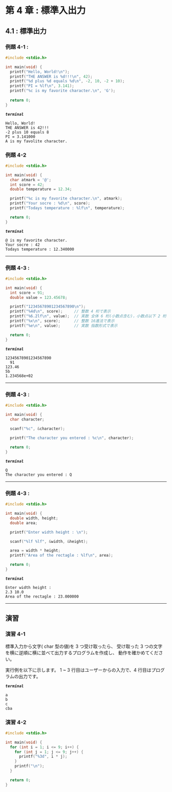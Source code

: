 # 第 4 章 : 標準入出力

## 4.1 : 標準出力

### 例題 4-1 : 
```c
#include <stdio.h>

int main(void) {
  printf("Hello, World!\n");
  printf("THE ANSWER is %d!!!\n", 42);
  printf("%d plus %d equals %d\n", -2, 10, -2 + 10);
  printf("PI = %lf\n", 3.141);
  printf("%c is my favorite character.\n", 'G');
  
  return 0;
}
```

***`terminal`***
```
Hello, World!
THE ANSWER is 42!!!
-2 plus 10 equals 8
PI = 3.141000
A is my favolite character.
```

### 例題 4-2
```c
#include <stdio.h>

int main(void) {
  char atmark = '@';
  int score = 42;
  double temperature = 12.34;

  printf("%c is my favorite character.\n", atmark);
  printf("Your socre : %d\n", score);
  printf("Todays temperature : %lf\n", temperature);

  return 0;
}
```

***`terminal`***
```
@ is my favorite character.
Your socre : 42
Todays temperature : 12.340000
```

---

### 例題 4-3 :

```c
#include <stdio.h>

int main(void) {
  int score = 91;
  double value = 123.45678;

  printf("12345678901234567890\n");
  printf("%4d\n", score);     // 整数 4 桁で表示
  printf("%6.2lf\n", value);  // 実数 全体 6 桁(小数点含む)，小数点以下 2 桁で表示
  printf("%x\n", score);      // 整数 16進法で表示
  printf("%e\n", value);      // 実数 指数形式で表示

  return 0;
}
```

***`terminal`***
```
12345678901234567890
  91
123.46
5b
1.234568e+02
```

---

### 例題 4-3 :

```c
#include <stdio.h>

int main(void) {
  char character;
  
  scanf("%c", &character);

  printf("The character you entered : %c\n", character);

  return 0;
}
```

***`terminal`***
```
Q
The character you entered : Q
```

---

### 例題 4-3 :

```c
#include <stdio.h>

int main(void) {
  double width, height;
  double area;

  printf("Enter width height : \n");

  scanf("%lf %lf", &width, &height);

  area = width * height;
  printf("Area of the rectagle : %lf\n", area);

  return 0;
}
```

***`terminal`***
```
Enter width height : 
2.3 10.0
Area of the rectagle : 23.000000
```

---

## 演習

### 演習 4-1

標準入力から文字( char 型の値)を 3 つ受け取ったら、
受け取った 3 つの文字を横に逆順に横に並べて出力するプログラムを作成し、
動作を確かめてください。

実行例を以下に示します。
1 ~ 3 行目はユーザーからの入力で、4 行目はプログラムの出力です。

***`terminal`***
```
a
b
c
cba
```

### 演習 4-2

```c
#include <stdio.h>

int main(void) {
  for (int i = 1; i <= 9; i++) {
    for (int j = 1; j <= 9; j++) {
      printf("%3d", i * j);
    }
    printf("\n");
  }

  return 0;
}
```